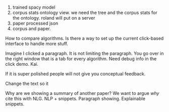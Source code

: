 1. trained spacy model
2. corpus stats ontology view. we need the tree and the corpus stats for the ontology. roland will put on a server
3. paper processed json
4. corpus and paper. 

How to compare algorithms. Is there a way to set up the current click-based interface to handle more stuff. 

Imagine I clicked a paragraph. It is not limiting the paragraph. You go over in the right window that is a tab for every algorithm. Need debug info in the click demo. Kai.

If it is super polished people will not give you conceptual feedback.

Change the text so it 

Why are we showing a summary of another paper? We want to argue *why* cite this with NLG. NLP + snippets. Paragraph showing. Explainable snippets. 
